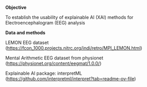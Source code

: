 **Objective**

To establish the usability of explainable AI (XAI) methods for Electroencephalogram (EEG) analysis


**Data and methods**

LEMON EEG dataset (https://fcon_1000.projects.nitrc.org/indi/retro/MPI_LEMON.html)

Mental Arithmetic EEG dataset from physionet (https://physionet.org/content/eegmat/1.0.0/)
                  
Explainable AI package: interpretML (https://github.com/interpretml/interpret?tab=readme-ov-file)

                  
